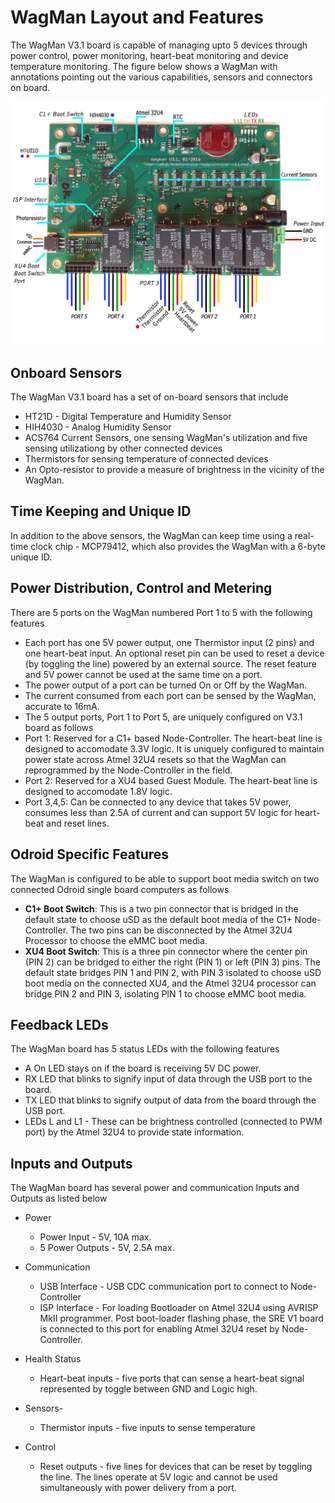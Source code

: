 # WagMan Layout and Features

The WagMan V3.1 board is capable of managing upto 5 devices through power control, power monitoring, heart-beat monitoring and device temperature monitoring. The figure below shows a WagMan with annotations pointing out the various capabilities, sensors and connectors on board.

<img src="./resources/WagmanAnnotated.jpg" width="800">

## Onboard Sensors

The WagMan V3.1 board has a set of on-board sensors that include
  * HT21D - Digital Temperature and Humidity Sensor
  * HIH4030 - Analog Humidity Sensor
  * ACS764 Current Sensors, one sensing WagMan's utilization and five sensing utilizationg by other connected devices
  * Thermistors for sensing temperature of connected devices
  * An Opto-resistor to provide a measure of brightness in the vicinity of the WagMan.

## Time Keeping and Unique ID

In addition to the above sensors, the WagMan can keep time using a real-time clock chip - MCP79412,
which also provides the WagMan with a 6-byte unique ID.

## Power Distribution, Control and Metering
There are 5 ports on the WagMan numbered Port 1 to 5 with the following features
  * Each port has one 5V power output, one Thermistor input (2 pins) and one heart-beat input. An optional
  reset pin can be used to reset a device (by toggling the line) powered by an external source. The reset
  feature and 5V power cannot be used at the same time on a port.
  * The power output of a port can be turned On or Off by the WagMan.
  * The current consumed from each port can be sensed by the WagMan, accurate to 16mA.
  * The 5 output ports, Port 1 to Port 5, are uniquely configured on V3.1 board as follows
   * Port 1: Reserved for a C1+ based Node-Controller. The heart-beat line is designed to accomodate 3.3V logic.
   It is uniquely configured to maintain power state across Atmel 32U4 resets so that the WagMan can reprogrammed by the Node-Controller in the field.
   * Port 2: Reserved for a XU4 based Guest Module. The heart-beat line is designed to accomodate 1.8V logic.
   * Port 3,4,5: Can be connected to any device that takes 5V power, consumes less than 2.5A of current and can support 5V logic for heart-beat and reset lines.

## Odroid Specific Features

The WagMan is configured to be able to support boot media switch on two connected Odroid single board computers as follows
  * __C1+ Boot Switch__: This is a two pin connector that is bridged in the default state to choose uSD as the default boot
  media of the C1+ Node-Controller. The two pins can be disconnected by the Atmel 32U4 Processor to choose the eMMC boot media.
  * __XU4 Boot Switch__: This is a three pin connector where the center pin (PIN 2) can be bridged to either the right (PIN 1)
  or left (PIN 3) pins. The default state bridges PIN 1 and PIN 2, with PIN 3 isolated to choose uSD boot media on the connected XU4, and the
  Atmel 32U4 processor can bridge PIN 2 and PIN 3, isolating PIN 1 to choose eMMC boot media.

## Feedback LEDs
The WagMan board has 5 status LEDs with the following features
  * A On LED stays on if the board is receiving 5V DC power.
  * RX LED that blinks to signify input of data through the USB port to the board.
  * TX LED that blinks to signify output of data from the board through the USB port.
  * LEDs L and L1 - These can be brightness controlled (connected to PWM port) by the Atmel 32U4 to provide state information.

## Inputs and Outputs
 The WagMan board has several power and communication Inputs and Outputs as listed below

 * Power
   - Power Input - 5V, 10A max.
   - 5 Power Outputs - 5V, 2.5A max.

 * Communication
   - USB Interface - USB CDC communication port to connect to Node-Controller
   - ISP Interface - For loading Bootloader on Atmel 32U4 using AVRISP MkII programmer. Post boot-loader flashing phase, the SRE V1 board is connected to this port for enabling Atmel 32U4 reset by Node-Controller.

 * Health Status
   - Heart-beat inputs - five ports that can sense a heart-beat signal represented by toggle between GND and Logic high.

 * Sensors-
   - Thermistor inputs - five inputs to sense temperature

 * Control
   - Reset outputs - five lines for devices that can be reset by toggling the line. The lines operate at 5V logic and cannot be used simultaneously with power delivery from a port.






